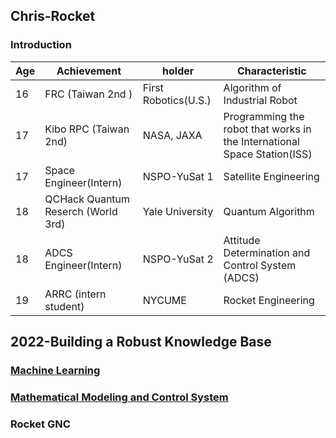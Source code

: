 ## Chris-Rocket
### Introduction

|Age|Achievement|holder|Characteristic|
|-|-|-|-|
|16| FRC (Taiwan 2nd )|First Robotics(U.S.)|Algorithm of Industrial Robot|
|17| Kibo RPC (Taiwan 2nd)|NASA, JAXA|Programming the robot that works in the International Space Station(ISS)|
|17| Space Engineer(Intern)|NSPO-YuSat 1|Satellite Engineering|
|18| QCHack Quantum Reserch (World 3rd)|Yale University|Quantum Algorithm|
|18| ADCS Engineer(Intern)|NSPO-YuSat 2|Attitude Determination and Control System (ADCS)|
|19| ARRC (intern student)|NYCUME|Rocket Engineering|

## 2022-Building a Robust Knowledge Base
### [Machine Learning](ChrisRocket.github.io/ML)

### [Mathematical Modeling and Control System](Control.md)

### Rocket GNC
